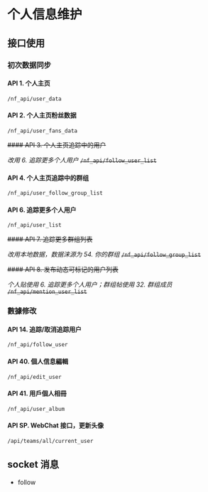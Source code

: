 # 个人信息维护

## 接口使用

### 初次数据同步

#### API 1. 个人主页

`/nf_api/user_data`

#### API 2. 个人主页粉丝数据

`/nf_api/user_fans_data`

~~#### API 3. 个人主页追踪中的用户~~

_改用 6. 追踪更多个人用户_
~~`/nf_api/follow_user_list`~~

#### API 4. 个人主页追踪中的群组

`/nf_api/user_follow_group_list`

#### API 6. 追踪更多个人用户

`/nf_api/user_list`

~~#### API 7. 追踪更多群组列表~~

_改用本地数据，数据涞源为 54. 你的群组_
~~`/nf_api/follow_group_list`~~

~~#### API 8. 发布动态可标记的用户列表~~

_个人贴使用 6. 追踪更多个人用户；群组帖使用 32. 群组成员_
~~`/nf_api/mention_user_list`~~

### 數據修改

#### API 14. 追踪/取消追踪用户

`/nf_api/follow_user`

#### API 40. 個人信息編輯

`/nf_api/edit_user`

#### API 41. 用戶個人相冊

`/nf_api/user_album`

#### API SP. WebChat 接口，更新头像

`/api/teams/all/current_user`

## socket 消息

- follow

